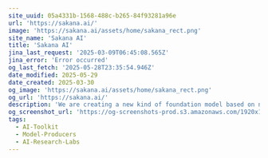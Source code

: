 ```yaml
---
site_uuid: 05a4331b-1568-488c-b265-84f93281a96e
url: 'https://sakana.ai/'
image: 'https://sakana.ai/assets/home/sakana_rect.png'
site_name: 'Sakana AI'
title: 'Sakana AI'
jina_last_request: '2025-03-09T06:45:08.565Z'
jina_error: 'Error occurred'
og_last_fetch: '2025-05-28T23:35:54.946Z'
date_modified: 2025-05-29
date_created: 2025-03-30
og_image: 'https://sakana.ai/assets/home/sakana_rect.png'
og_url: 'https://sakana.ai/'
description: 'We are creating a new kind of foundation model based on nature-inspired intelligence.'
og_screenshot_url: 'https://og-screenshots-prod.s3.amazonaws.com/1920x1080/80/false/7c8661f69d10e5a0c41b2ae3369ff6e5fb4cdbf2d26f7ac61272f8fcb575be57.jpeg'
tags:
  - AI-Toolkit
  - Model-Producers
  - AI-Research-Labs
---
```


